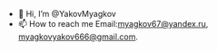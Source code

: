 - 👋 Hi, I’m @YakovMyagkov
- 📫 How to reach me Email:myagkov67@yandex.ru, myagkovyakov666@gmail.com. 

<!---
YakovMyagkov/YakovMyagkov is a ✨ special ✨ repository because its `README.md` (this file) appears on your GitHub profile.
You can click the Preview link to take a look at your changes.
--->
